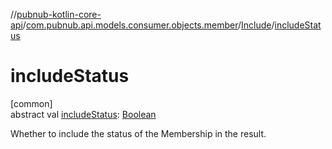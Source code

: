 //[pubnub-kotlin-core-api](../../../index.md)/[com.pubnub.api.models.consumer.objects.member](../index.md)/[Include](index.md)/[includeStatus](include-status.md)

# includeStatus

[common]\
abstract val [includeStatus](include-status.md): [Boolean](https://kotlinlang.org/api/core/kotlin-stdlib/kotlin/-boolean/index.html)

Whether to include the status of the Membership in the result.
